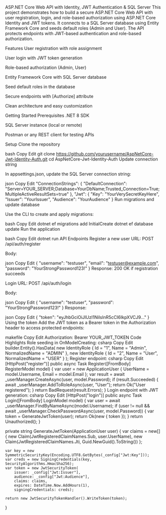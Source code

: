 ASP.NET Core Web API with Identity, JWT Authentication & SQL Server
This project demonstrates how to build a secure ASP.NET Core Web API with user registration, login, and role-based authorization using ASP.NET Core Identity and JWT tokens. It connects to a SQL Server database using Entity Framework Core and seeds default roles (Admin and User). The API protects endpoints with JWT-based authentication and role-based authorization.

Features
User registration with role assignment

User login with JWT token generation

Role-based authorization (Admin, User)

Entity Framework Core with SQL Server database

Seed default roles in the database

Secure endpoints with [Authorize] attribute

Clean architecture and easy customization

Getting Started
Prerequisites
.NET 8 SDK

SQL Server instance (local or remote)

Postman or any REST client for testing APIs

Setup
Clone the repository

bash
Copy
Edit
git clone https://github.com/yourusername/AspNetCore-Jwt-Identity-Auth.git
cd AspNetCore-Jwt-Identity-Auth
Update connection string

In appsettings.json, update the SQL Server connection string:

json
Copy
Edit
"ConnectionStrings": {
  "DefaultConnection": "Server=YOUR_SERVER;Database=YourDbName;Trusted_Connection=True;MultipleActiveResultSets=true"
},
"Jwt": {
  "Key": "YourVerySecretKeyHere",
  "Issuer": "YourIssuer",
  "Audience": "YourAudience"
}
Run migrations and update database

Use the CLI to create and apply migrations:

bash
Copy
Edit
dotnet ef migrations add InitialCreate
dotnet ef database update
Run the application

bash
Copy
Edit
dotnet run
API Endpoints
Register a new user
URL: POST /api/auth/register

Body:

json
Copy
Edit
{
  "username": "testuser",
  "email": "testuser@example.com",
  "password": "YourStrongPassword123!"
}
Response: 200 OK if registration succeeds

Login
URL: POST /api/auth/login

Body:

json
Copy
Edit
{
  "username": "testuser",
  "password": "YourStrongPassword123!"
}
Response:

json
Copy
Edit
{
  "token": "eyJhbGciOiJIUzI1NiIsInR5cCI6IkpXVCJ9..."
}
Using the token
Add the JWT token as a Bearer token in the Authorization header to access protected endpoints:

makefile
Copy
Edit
Authorization: Bearer YOUR_JWT_TOKEN
Code Highlights
Role seeding in OnModelCreating:
csharp
Copy
Edit
builder.Entity<IdentityRole>().HasData(
    new IdentityRole { Id = "1", Name = "Admin", NormalizedName = "ADMIN" },
    new IdentityRole { Id = "2", Name = "User", NormalizedName = "USER" }
);
Register endpoint:
csharp
Copy
Edit
[HttpPost("register")]
public async Task<IActionResult> Register([FromBody] RegisterModel model)
{
    var user = new ApplicationUser { UserName = model.Username, Email = model.Email };
    var result = await _userManager.CreateAsync(user, model.Password);
    if (result.Succeeded)
    {
        await _userManager.AddToRoleAsync(user, "User");
        return Ok("User registered");
    }
    return BadRequest(result.Errors);
}
Login endpoint with JWT generation:
csharp
Copy
Edit
[HttpPost("login")]
public async Task<IActionResult> Login([FromBody] LoginModel model)
{
    var user = await _userManager.FindByNameAsync(model.Username);
    if (user != null && await _userManager.CheckPasswordAsync(user, model.Password))
    {
        var token = GenerateJwtToken(user);
        return Ok(new { token });
    }
    return Unauthorized();
}

private string GenerateJwtToken(ApplicationUser user)
{
    var claims = new[]
    {
        new Claim(JwtRegisteredClaimNames.Sub, user.UserName),
        new Claim(JwtRegisteredClaimNames.Jti, Guid.NewGuid().ToString())
    };

    var key = new SymmetricSecurityKey(Encoding.UTF8.GetBytes(_config["Jwt:Key"]));
    var creds = new SigningCredentials(key, SecurityAlgorithms.HmacSha256);
    var token = new JwtSecurityToken(
        issuer: _config["Jwt:Issuer"],
        audience: _config["Jwt:Audience"],
        claims: claims,
        expires: DateTime.Now.AddHours(1),
        signingCredentials: creds);

    return new JwtSecurityTokenHandler().WriteToken(token);
}

